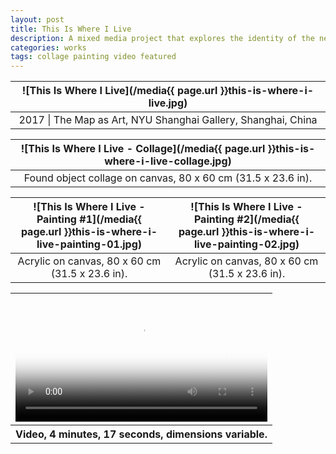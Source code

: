 ```yaml
---
layout: post
title: This Is Where I Live
description: A mixed media project that explores the identity of the neighborhood I live in.
categories: works
tags: collage painting video featured
---
```


![This Is Where I Live](/media{{ page.url }}this-is-where-i-live.jpg) |
:----------: |
2017 \| The Map as Art, NYU Shanghai Gallery, Shanghai, China |

![This Is Where I Live - Collage](/media{{ page.url }}this-is-where-i-live-collage.jpg) |
:----------: |
Found object collage on canvas, 80 x 60 cm (31.5 x 23.6 in). |

![This Is Where I Live - Painting #1](/media{{ page.url }}this-is-where-i-live-painting-01.jpg) | ![This Is Where I Live - Painting #2](/media{{ page.url }}this-is-where-i-live-painting-02.jpg)
:----------: | :----------:
Acrylic on canvas, 80 x 60 cm (31.5 x 23.6 in). | Acrylic on canvas, 80 x 60 cm (31.5 x 23.6 in).

<table style="width: 100%;">
  <thead><tr><th>
    <video controls width="100%" preload="auto" poster="/media{{ page.url }}this-is-where-i-live-video.jpg">
      <source src="/media{{ page.url }}this-is-where-i-live-video.mp4" type='video/mp4'>
    </video>
  </th></tr></thead>
  <tbody><tr style="text-align: center;"><th>
    Video, 4 minutes, 17 seconds, dimensions variable.
  </th></tr></tbody>
</table>
